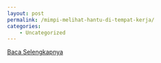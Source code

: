```yaml
---
layout: post
permalink: /mimpi-melihat-hantu-di-tempat-kerja/
categories:
    - Uncategorized
---
```


[Baca Selengkapnya](/05)